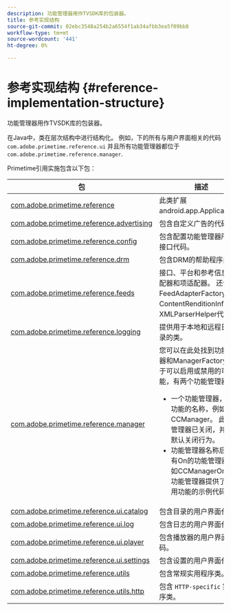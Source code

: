```yaml
---
description: 功能管理器用作TVSDK库的包装器。
title: 参考实现结构
source-git-commit: 02ebc3548a254b2a6554f1ab34afbb3ea5f09bb8
workflow-type: tm+mt
source-wordcount: '441'
ht-degree: 0%

---
```


# 参考实现结构 {#reference-implementation-structure}

功能管理器用作TVSDK库的包装器。

在Java中，类在层次结构中进行结构化。 例如，下的所有与用户界面相关的代码 `com.adobe.primetime.reference.ui` 并且所有功能管理器都位于 `com.adobe.primetime.reference.manager`.

Primetime引用实施包含以下包：

| 包 | 描述 |
|--- |--- |
| [com.adobe.primetime.reference](https://help.adobe.com/en_US/primetime/api/reference_implementation/android/javadoc/com/adobe/primetime/reference/PrimetimeReference.html) | 此类扩展android.app.Application。 |
| [com.adobe.primetime.reference.advertising](https://help.adobe.com/en_US/primetime/api/reference_implementation/android/javadoc/com/adobe/primetime/reference/advertising/package-summary.html) | 包含自定义广告的代码。 |
| [com.adobe.primetime.reference.config](https://help.adobe.com/en_US/primetime/api/reference_implementation/android/javadoc/com/adobe/primetime/reference/config/package-summary.html) | 包含配置功能管理器所需的接口代码。 |
| [com.adobe.primetime.reference.drm](https://help.adobe.com/en_US/primetime/api/reference_implementation/android/javadoc/com/adobe/primetime/reference/drm/package-summary.html) | 包含DRM的帮助程序类。 |
| [com.adobe.primetime.reference.feeds](https://help.adobe.com/en_US/primetime/api/reference_implementation/android/javadoc/com/adobe/primetime/reference/feeds/package-summary.html) | 接口、平台和参考信息的适配器和项适配器。 还包括FeedAdapterFactory、ContentRenditionInfo和XMLParserHelper代码。 |
| [com.adobe.primetime.reference.logging](https://help.adobe.com/en_US/primetime/api/reference_implementation/android/javadoc/com/adobe/primetime/reference/logging/package-summary.html) | 提供用于本地和远程日志记录的类。 |
| [com.adobe.primetime.reference.manager](https://help.adobe.com/en_US/primetime/api/reference_implementation/android/javadoc/com/adobe/primetime/reference/manager/package-summary.html) | 您可以在此处找到功能管理器和ManagerFactory。 对于可以启用或禁用的可选功能，有两个功能管理器： <ul><li>一个功能管理器，它是功能的名称，例如CCManager。 此功能管理器已关闭，并提供默认关闭行为。</li><li>功能管理器名称后附加有On的功能管理器，例如CCManagerOn。 此功能管理器提供了已启用功能的示例代码。</li></ul> |
| [com.adobe.primetime.reference.ui.catalog](https://help.adobe.com/en_US/primetime/api/reference_implementation/android/javadoc/com/adobe/primetime/reference/ui/catalog/package-summary.html) | 包含目录的用户界面代码。 |
| [com.adobe.primetime.reference.ui.log](https://help.adobe.com/en_US/primetime/api/reference_implementation/android/javadoc/com/adobe/primetime/reference/ui/log/package-summary.html) | 包含日志的用户界面代码。 |
| [com.adobe.primetime.reference.ui.player](https://help.adobe.com/en_US/primetime/api/reference_implementation/android/javadoc/com/adobe/primetime/reference/ui/player/package-summary.html) | 包含播放器的用户界面代码。 |
| [com.adobe.primetime.reference.ui.settings](https://help.adobe.com/en_US/primetime/api/reference_implementation/android/javadoc/com/adobe/primetime/reference/ui/settings/package-summary.html) | 包含设置的用户界面代码。 |
| [com.adobe.primetime.reference.utils](https://help.adobe.com/en_US/primetime/api/reference_implementation/android/javadoc/com/adobe/primetime/reference/utils/package-summary.html) | 包含常规实用程序类。 |
| [com.adobe.primetime.reference.utils.http](https://help.adobe.com/en_US/primetime/api/reference_implementation/android/javadoc/com/adobe/primetime/reference/utils/http/package-summary.html) | 包含 `HTTP-specific` 实用程序类。 |
